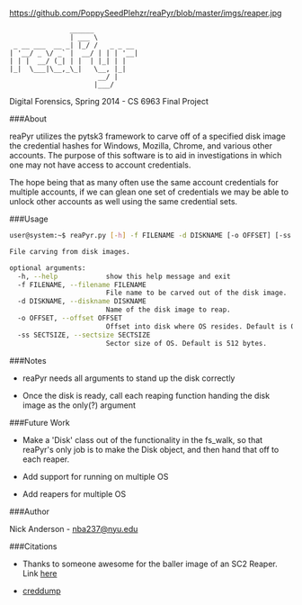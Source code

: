 https://github.com/PoppySeedPlehzr/reaPyr/blob/master/imgs/reaper.jpg
```
               ______           
               | ___ \          
 _ __ ___  __ _| |_/ /   _ _ __ 
| '__/ _ \/ _` |  __/ | | | '__|
| | |  __/ (_| | |  | |_| | |   
|_|  \___|\__,_\_|   \__, |_|   
                      __/ |     
                     |___/  
```

Digital Forensics, Spring 2014 - CS 6963 Final Project

###About
    
reaPyr utilizes the pytsk3 framework to carve off of a specified
disk image the credential hashes for Windows, Mozilla, Chrome, and
various other accounts.  The purpose of this software is to aid in
investigations in which one may not have access to account credentials.

The hope being that as many often use the same account credentials
for multiple accounts, if we can glean one set of credentials we
may be able to unlock other accounts as well using the same credential
sets.


###Usage

```bash
user@system:~$ reaPyr.py [-h] -f FILENAME -d DISKNAME [-o OFFSET] [-ss SECTSIZE]

File carving from disk images.

optional arguments:
  -h, --help            show this help message and exit
  -f FILENAME, --filename FILENAME
                        File name to be carved out of the disk image.
  -d DISKNAME, --diskname DISKNAME
                        Name of the disk image to reap.
  -o OFFSET, --offset OFFSET
                        Offset into disk where OS resides. Default is 0.
  -ss SECTSIZE, --sectsize SECTSIZE
                        Sector size of OS. Default is 512 bytes.
```

###Notes

* reaPyr needs all arguments to stand up the disk correctly

* Once the disk is ready, call each reaping function handing
the disk image as the only(?) argument


###Future Work

* Make a 'Disk' class out of the functionality in the fs_walk,
so that reaPyr's only job is to make the Disk object, and then
hand that off to each reaper.

* Add support for running on multiple OS

* Add reapers for multiple OS

###Author

Nick Anderson - nba237@nyu.edu


###Citations

* Thanks to someone awesome for the baller image of an SC2 Reaper.  Link [here](http://static.giantbomb.com/uploads/original/15/155745/2263839-terran_reaper__starcraft_ii_by_oxoxoxo.jpg)

* [creddump](https://code.google.com/p/creddump/)


